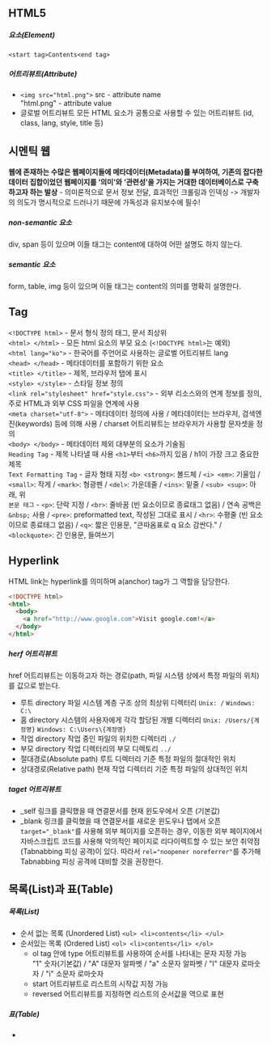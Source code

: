 ## HTML5
##### 요소(Element)
`<start tag>Contents<end tag>`
##### 어트리뷰트(Attribute)
* `<img src="html.png">`
src - attribute name  
"html.png" - attribute value  
* 글로벌 어트리뷰트
모든 HTML 요소가 공통으로 사용할 수 있는 어트리뷰트 (id, class, lang, style, title 등)
## 시멘틱 웹
**웹에 존재하는 수많은 웹페이지들에 메타데이터(Metadata)를 부여하여, 기존의 잡다한 데이터 집합이었던 웹페이지를 ‘의미’와 ‘관련성’을 가지는 거대한 데이터베이스로 구축하고자 하는 발상** - 의미론적으로 문서 정보 전달, 효과적인 크롤링과 인덱싱 -> 개발자의 의도가 명시적으로 드러나기 때문에 가독성과 유지보수에 필수!
##### non-semantic 요소
div, span 등이 있으며 이들 태그는 content에 대하여 어떤 설명도 하지 않는다.
##### semantic 요소
form, table, img 등이 있으며 이들 태그는 content의 의미를 명확히 설명한다.
## Tag
`<!DOCTYPE html>` - 문서 형식 정의 태그, 문서 최상위  
`<html> </html>` - 모든 html 요소의 부모 요소 (`<!DOCTYPE html>`는 예외)  
`<html lang="ko">` - 한국어를 주언어로 사용하는 글로벌 어트리뷰트 lang  
`<head> </head>` - 메타데이터를 포함하기 위한 요소  
`<title> </title>` - 제목, 브라우저 탭에 표시  
`<style> </style>` - 스타일 정보 정의  
`<link rel="stylesheet" href="style.css">` - 외부 리소스와의 연계 정보를 정의, 주로 HTML과 외부 CSS 파일을 연계에 사용  
`<meta charset="utf-8">` - 메타데이터 정의에 사용 / 메타데이터는 브라우저, 검색엔진(keywords) 등에 의해 사용 / charset 어트리뷰트는 브라우저가 사용할 문자셋을 정의  
`<body> </body>` - 메타데이터 제외 대부분의 요소가 기술됨  
`Heading Tag` - 제목 나타낼 때 사용 `<h1>`부터 `<h6>`까지 있음 / h1이 가장 크고 중요한 제목  
`Text Formatting Tag` - 글자 형태 지정 `<b> <strong>`: 볼드체 / `<i> <em>`: 기울임 / `<small>`: 작게 / `<mark>`: 형광펜 / `<del>`: 가운데줄 / `<ins>`: 밑줄 / `<sub> <sup>`: 아래, 위  
`본문 태그` - `<p>`: 단락 지정 / `<br>`: 줄바꿈 (빈 요소이므로 종료태그 없음) / 연속 공백은 `&nbsp;` 사용 / `<pre>`: preformatted text, 작성된 그대로 표시 / `<hr>`: 수평줄 (빈 요소이므로 종료태그 없음) / `<q>`: 짧은 인용문, "큰따옴표로 q 요소 감싼다." / `<blockquote>`: 긴 인용문, 들여쓰기
## Hyperlink
HTML link는 hyperlink를 의미하며 a(anchor) tag가 그 역할을 담당한다.
```html
<!DOCTYPE html>
<html>
  <body>
    <a href="http://www.google.com">Visit google.com!</a>
  </body>
</html>
```
##### herf 어트리뷰트
href 어트리뷰트는 이동하고자 하는 경로(path, 파일 시스템 상에서 특정 파일의 위치)를 값으로 받는다.
* 루트 directory
파일 시스템 계층 구조 상의 최상위 디렉터리 `Unix: /` `Windows: C:\`
* 홈 directory
시스템의 사용자에게 각각 할당된 개별 디렉터리 `Unix: /Users/{계정명}` `Windows: C:\Users\{계정명}`
* 작업 directory
작업 중인 파일의 위치한 디렉터리 `./`
* 부모 directory
작업 디렉터리의 부모 디렉토리 `../`
* 절대경로(Absolute path)
루트 디렉터리 기준 특정 파일의 절대적인 위치
* 상대경로(Relative path)
현재 작업 디렉터리 기준 특정 파일의 상대적인 위치
##### taget 어트리뷰트
* _self
링크를 클릭했을 때 연결문서를 현재 윈도우에서 오픈 (기본값)
* _blank
링크를 클릭했을 때 연결문서를 새로운 윈도우나 탭에서 오픈  
`target="_blank"`를 사용해 외부 페이지를 오픈하는 경우, 이동한 외부 페이지에서 자바스크립트 코드를 사용해 악의적인 페이지로 리다이렉트할 수 있는 보안 취약점(Tabnabbing 피싱 공격)이 있다. 따라서 `rel="noopener noreferrer"`를 추가해 Tabnabbing 피싱 공격에 대비할 것을 권장한다.
## 목록(List)과 표(Table)
##### 목록(List)
* 순서 없는 목록 (Unordered List)
`<ul> <li>contents</li> </ul>`
* 순서있는 목록 (Ordered List)
`<ol> <li>contents</li> </ol>`
  * ol tag 안에 type 어트리뷰트를 사용하여 순서를 나타내는 문자 지정 가능  
"1" 숫자(기본값) / "A" 대문자 알파벳 / "a" 소문자 알파벳 / "I" 대문자 로마숫자 / "i" 소문자 로마숫자
  *  start 어트리뷰트로 리스트의 시작값 지정 가능
  * reversed 어트리뷰트를 지정하면 리스트의 순서값을 역으로 표현
##### 표(Table)
* 